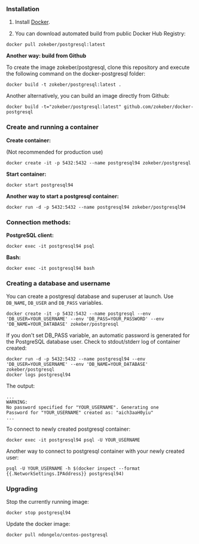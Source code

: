 
### Installation

1. Install [Docker](https://www.docker.com/).

2. You can download automated build from public Docker Hub Registry:

``` docker pull zokeber/postgresql:latest ```


**Another way: build from Github**

To create the image zokeber/postgresql, clone this repository and execute the following command on the docker-postgresql folder:

`docker build -t zokeber/postgresql:latest .`

Another alternatively, you can build an image directly from Github:

`docker build -t="zokeber/postgresql:latest" github.com/zokeber/docker-postgresql`


### Create and running a container

**Create container:**

(Not recommended for production use)

``` docker create -it -p 5432:5432 --name postgresql94 zokeber/postgresql ```

**Start container:**

``` docker start postgresql94 ```


**Another way to start a postgresql container:**

``` docker run -d -p 5432:5432 --name postgresql94 zokeber/postgresql94 ```

### Connection methods:

**PostgreSQL client:**

`docker exec -it postgresql94 psql`

**Bash:**

`docker exec -it postgresql94 bash`


### Creating a database and username

You can create a postgresql database and superuser at launch. Use `DB_NAME`, `DB_USER` and `DB_PASS` variables.

```
docker create -it -p 5432:5432 --name postgresql --env 'DB_USER=YOUR_USERNAME' --env 'DB_PASS=YOUR_PASSWORD' --env 'DB_NAME=YOUR_DATABASE' zokeber/postgresql

```
 
If you don't set DB_PASS variable, an automatic password is generated for the PostgreSQL database user. Check to stdout/stderr log of container created:

```
docker run -d -p 5432:5432 --name postgresql94 --env 'DB_USER=YOUR_USERNAME' --env 'DB_NAME=YOUR_DATABASE' zokeber/postgresql
docker logs postgresql94
```

The output:

```
...
WARNING: 
No password specified for "YOUR_USERNAME". Generating one
Password for "YOUR_USERNAME" created as: "aich3aaH0yiu"
...
```

To connect to newly created postgresql container:

`docker exec -it postgresql94 psql -U YOUR_USERNAME`

Another way to connect to postgresql container with your newly created user:

```
psql -U YOUR_USERNAME -h $(docker inspect --format {{.NetworkSettings.IPAddress}} postgresql94)
```


### Upgrading

Stop the currently running image:

``` docker stop postgresql94 ```


Update the docker image:

``` docker pull ndongelo/centos-postgresql ```
